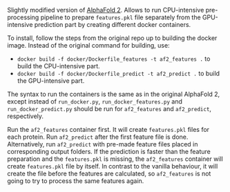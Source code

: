 Slightly modified version of [AlphaFold 2](https://github.com/deepmind/alphafold).
Allows to run CPU-intensive pre-processing pipeline to prepare `features.pkl` file separately 
from the GPU-intensive prediction part by creating different docker containers.

To install, follow the steps from the original repo up to building the docker image.
Instead of the original command for building, use:
- `docker build -f docker/Dockerfile_features -t af2_features .` to build the CPU-intensive part.
- `docker build -f docker/Dockerfile_predict -t af2_predict .` to build the GPU-intensive part.

The syntax to run the containers is the same as in the original AlphaFold 2, except instead of 
`run_docker.py`, `run_docker_features.py` and `run_docker_predict.py` should be run for 
`af2_features` and `af2_predict`, respectively.

Run the `af2_features` container first. It will create `features.pkl` files for each protein. 
Run `af2_predict` after the first feature file is done. \
Alternatively, run `af2_predict` with pre-made feature files placed in corresponding output folders.
If the prediction is faster than the feature preparation and the `features.pkl` is missing, 
the `af2_features` container will create `features.pkl` file by itself. In contrast to 
the vanilla behaviour, it will create the file before the features are calculated, so `af2_features`
is not going to try to process the same features again.